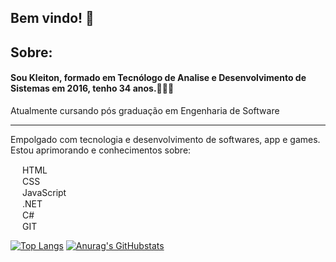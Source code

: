    <h2>Bem vindo! 👋</h2>

   <h2>Sobre:</h2>
   <h4>Sou Kleiton, formado em Tecnólogo de Analise e Desenvolvimento de Sistemas em 2016, tenho 34 anos.👨🏻‍🎓</h4>
   <p>Atualmente cursando pós graduação em Engenharia de Software</p>
   <hr>
   <p>Empolgado com tecnologia e desenvolvimento de softwares, app e games. Estou aprimorando e conhecimentos sobre:
   </p>
   <p>
       <img src="https://camo.githubusercontent.com/da7acacadecf91d6dc02efcd2be086bb6d78ddff19a1b7a0ab2755a6fda8b1e9/68747470733a2f2f63646e2e6a7364656c6976722e6e65742f67682f64657669636f6e732f64657669636f6e2f69636f6e732f68746d6c352f68746d6c352d6f726967696e616c2e737667" height="15" width="15">
  HTML
  <br>
  <img src="https://camo.githubusercontent.com/2e496d4bfc6f753ddca87b521ce95c88219f77800212ffa6d4401ad368c82170/68747470733a2f2f63646e2e6a7364656c6976722e6e65742f67682f64657669636f6e732f64657669636f6e2f69636f6e732f637373332f637373332d6f726967696e616c2e737667" height="15" width="15">
  CSS
  <br>
  <img      src="https://camo.githubusercontent.com/528e232c728b497080cbf31d2a7e797caa81e402ff81643f79b2c2c395a29f17/68747470733a2f2f63646e2e6a7364656c6976722e6e65742f67682f64657669636f6e732f64657669636f6e2f69636f6e732f6a6176617363726970742f6a6176617363726970742d706c61696e2e737667" height="15" width="15" alt="">
  JavaScript
  <br>
  <img src="https://iconape.com/wp-content/png_logo_vector/microsoft-net-framework-logo.png" alt="" width="15" height="15">
  .NET
  <br>
  <img src="https://raw.githubusercontent.com/learnbr/csharp/master/csharp-logo.png" alt="" height="15" width="15">
  C#
  <br>
  <img src="https://git-scm.com/images/logos/logomark-orange@2x.png" height="15" width="15" alt=""> GIT
  </p>

[![Top Langs](https://github-readme-stats.vercel.app/api/top-langs/?username=kleitonmq&layout=compact)](https://github.com/KleitonMQ?tab=repositories)
[![Anurag's GitHubstats](https://github-readme-stats.vercel.app/api?username=kleitonmq)](https://github.com/KleitonMQ?tab=repositories)



<!--
**KleitonMQ/KleitonMQ** is a ✨ _special_ ✨ repository because its `README.md` (this file) appears on your GitHub profile.

Here are some ideas to get you started:

- 🔭 I’m currently working on ...
- 🌱 I’m currently learning ...
- 👯 I’m looking to collaborate on ...
- 🤔 I’m looking for help with ...
- 💬 Ask me about ...
- 📫 How to reach me: ...
- 😄 Pronouns: ...
- ⚡ Fun fact: ...
-->
